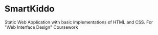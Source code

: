 # SmartKiddo
Static Web Application with basic implementations of HTML and CSS. For "Web Interface Design" Coursework
